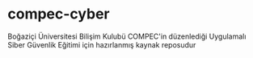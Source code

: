 # compec-cyber
Boğaziçi Üniversitesi Bilişim Kulubü COMPEC'in düzenlediği Uygulamalı Siber Güvenlik Eğitimi için hazırlanmış kaynak reposudur
